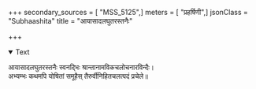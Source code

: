 +++
secondary_sources = [ "MSS_5125",]
meters = [ "प्रहर्षिणी",]
jsonClass = "Subhaashita"
title = "आयासादलघुतरस्तनैः"

+++

<details open><summary>Text</summary>

आयासादलघुतरस्तनैः स्वनद्भिः श्रान्तानामविकचलोचनारविन्दैः।  
अभ्यम्भः कथमपि योषितां समूहैस् तैरुर्वीनिहितचलत्पदं प्रचेले॥
</details>
